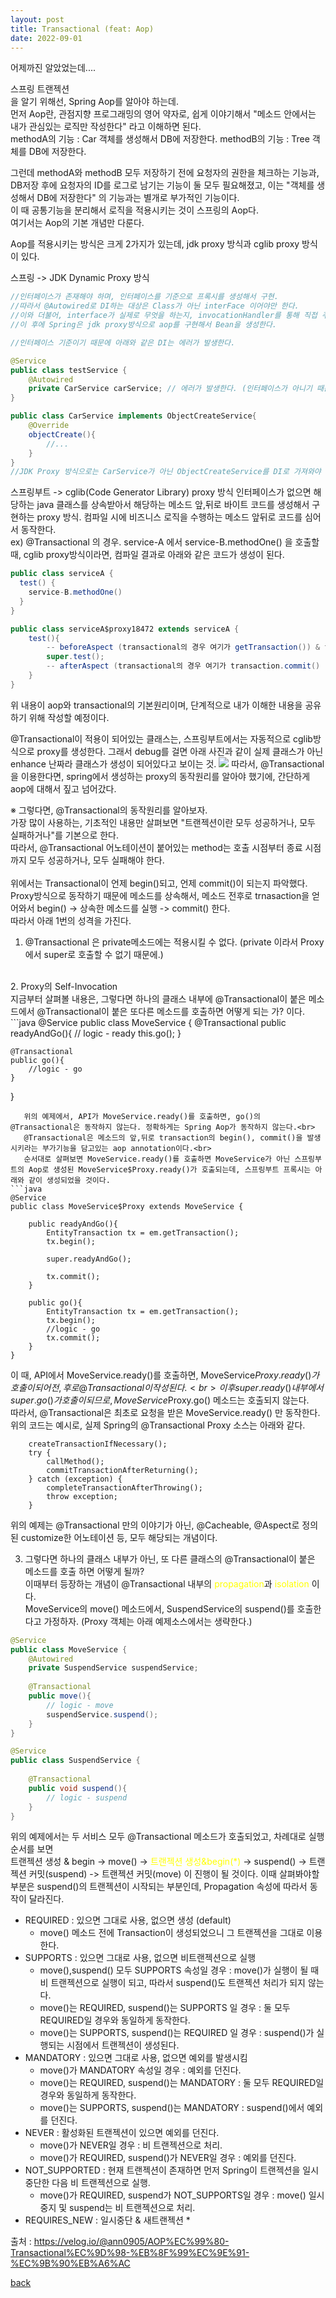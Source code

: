 ```yaml
---
layout: post
title: Transactional (feat: Aop)
date: 2022-09-01
---
```


어제까진 알았었는데....

스프링 트랜젝션<br/>
을 알기 위해선, Spring Aop를 알아야 하는데.<br/>
먼저 Aop란, 관점지향 프로그래밍의 영어 약자로, 쉽게 이야기해서 "메소드 안에서는 내가 관심있는 로직만 작성한다" 라고 이해하면 된다.<br/>
methodA의 기능 : Car 객체를 생성해서 DB에 저장한다.
methodB의 기능 : Tree 객체를 DB에 저장한다.

그런데 methodA와 methodB 모두 저장하기 전에 요청자의 권한을 체크하는 기능과, DB저장 후에 요청자의 ID를 로그로 남기는 기능이 둘 모두 필요해졌고, 이는 "객체를 생성해서 DB에 저장한다" 의 기능과는 별개로 부가적인 기능이다.<br/>
이 때 공통기능을 분리해서 로직을 적용시키는 것이 스프링의 Aop다.<br/>
여기서는 Aop의 기본 개념만 다룬다.

Aop를 적용시키는 방식은 크게 2가지가 있는데, jdk proxy 방식과 cglib proxy 방식이 있다.

스프링 -> JDK Dynamic Proxy 방식 
```java
//인터페이스가 존재해야 하며, 인터페이스를 기준으로 프록시를 생성해서 구현.
//따라서 @Autowired로 DI하는 대상은 Class가 아닌 interFace 이어야만 한다.
//이와 더불어, interface가 실제로 무엇을 하는지, invocationHandler를 통해 직접 주입해야 한다.
//이 후에 Spring은 jdk proxy방식으로 aop를 구현해서 Bean을 생성한다.

//인터페이스 기준이기 때문에 아래와 같은 DI는 에러가 발생한다.

@Service
public class testService {
    @Autowired
    private CarService carService; // 에러가 발생한다. (인터페이스가 아니기 때문에)
}

public class CarService implements ObjectCreateService{
    @Override
    objectCreate(){
        //...
    }
}
//JDK Proxy 방식으로는 CarService가 아닌 ObjectCreateService를 DI로 가져와야 한다.
```

스프링부트 -> cglib(Code Generator Library) proxy 방식
인터페이스가 없으면 해당하는 java 클래스를 상속받아서 해당하는 메소드 앞,뒤로 바이트 코드를 생성해서 구현하는 proxy 방식.
컴파일 시에 비즈니스 로직을 수행하는 메소드 앞뒤로 코드를 심어서 동작한다.<br/>
ex) @Transactional 의 경우.
service-A 에서 service-B.methodOne() 을 호출할 때, cglib proxy방식이라면, 컴파일 결과로 아래와 같은 코드가 생성이 된다.
```java
public class serviceA {
  test() {
    service-B.methodOne()
  }
}

public class serviceA$proxy18472 extends serviceA {
    test(){
        -- beforeAspect (transactional의 경우 여기가 getTransaction()) & transaction.start() )
        super.test();
        -- afterAspect (transactional의 경우 여기가 transaction.commit() )
    }
}
```
위 내용이 aop와 transactional의 기본원리이며, 단계적으로 내가 이해한 내용을 공유하기 위해 작성할 예정이다.

@Transactional이 적용이 되어있는 클래스는, 스프링부트에서는 자동적으로 cglib방식으로 proxy를 생성한다.
그래서 debug를 걸면 아래 사진과 같이 실제 클래스가 아닌 enhance 난짜라 클래스가 생성이 되어있다고 보이는 것.
![](../images/img.png)
따라서, @Transactional을 이용한다면, spring에서 생성하는 proxy의 동작원리를 알아야 했기에, 간단하게 aop에 대해서 짚고 넘어갔다. 


※ 그렇다면, @Transactional의 동작원리를 알아보자. <br>
가장 많이 사용하는, 기초적인 내용만 살펴보면 "트랜젝션이란 모두 성공하거나, 모두 실패하거나"를 기본으로 한다.<br>
따라서, @Transactional 어노테이션이 붙어있는 method는 호출 시점부터 종료 시점까지 모두 성공하거나, 모두 실패해야 한다.<br>
<br>
위에서는 Transactional이 언제 begin()되고, 언제 commit()이 되는지 파악했다.<br>
Proxy방식으로 동작하기 때문에 메소드를 상속해서, 메소드 전후로 trnasaction을 얻어와서 begin() -> 상속한 메소드를 실행 -> commit() 한다. <br/>
따라서 아래 1번의 성격을 가진다.
1. @Transactional 은 private메소드에는 적용시킬 수 없다. (private 이라서 Proxy에서 super로 호출할 수 없기 때문에.) <br/>
<br> 
2. Proxy의 Self-Invocation <br>
   지금부터 살펴볼 내용은, 그렇다면 하나의 클래스 내부에 @Transactional이 붙은 메소드에서 @Transactional이 붙은 또다른 메소드를 호출하면 어떻게 되는 가? 이다.<br>
```java
@Service
public class MoveService {
    @Transactional
    public readyAndGo(){
        // logic - ready
        this.go();
    }
    
    @Transactional
    public go(){
        //logic - go
    }
}
```
   위의 예제에서, API가 MoveService.ready()를 호출하면, go()의 @Transactional은 동작하지 않는다. 정확하게는 Spring Aop가 동작하지 않는다.<br>
   @Transactional은 메소드의 앞,뒤로 transaction의 begin(), commit()을 발생시키라는 부가기능을 담고있는 aop annotation이다.<br>
   순서대로 살펴보면 MoveService.ready()를 호출하면 MoveService가 아닌 스프링부트의 Aop로 생성된 MoveService$Proxy.ready()가 호출되는데, 스프링부트 프록시는 아래와 같이 생성되었을 것이다.
```java
@Service
public class MoveService$Proxy extends MoveService {

    public readyAndGo(){
        EntityTransaction tx = em.getTransaction();
        tx.begin();
        
        super.readyAndGo();
        
        tx.commit();
    }
    
    public go(){
        EntityTransaction tx = em.getTransaction();
        tx.begin();
        //logic - go
        tx.commit();
    }
}
``` 
   이 때, API에서 MoveService.ready()를 호출하면, MoveService$Proxy.ready()가 호출이 되어 전,후로 @Transactional이 작성된다.<br>
   이 후 super.ready() 내부에서 super.go()가 호출이 되므로, MoveService$Proxy.go() 메소드는 호출되지 않는다.<br>
   따라서, @Transactional은 최초로 요청을 받은 MoveService.ready() 만 동작한다.<br>
   위의 코드는 예시로, 실제 Spring의 @Transactional Proxy 소스는 아래와 같다.
```
    createTransactionIfNecessary();
    try {
        callMethod();
        commitTransactionAfterReturning();
    } catch (exception) {
        completeTransactionAfterThrowing();
        throw exception;
    }
```
   위의 예제는 @Transactional 만의 이야기가 아닌, @Cacheable, @Aspect로 정의된 customize한 어노테이션 등, 모두 해당되는 개념이다.

3. 그렇다면 하나의 클래스 내부가 아닌, 또 다른 클래스의 @Transactional이 붙은 메소드를 호출 하면 어떻게 될까? <br>
이때부터 등장하는 개념이 @Transactional 내부의 <span style="color:yellow">propagation</span>과 <span style="color:yellow">isolation</span> 이다. <br>
MoveService의 move() 메소드에서, SuspendService의 suspend()를 호출한다고 가정하자. (Proxy 객체는 아래 예제소스에서는 생략한다.)
```java
@Service
public class MoveService {
    @Autowired
    private SuspendService suspendService;
    
    @Transactional
    public move(){
        // logic - move
        suspendService.suspend();
    }
}

@Service
public class SuspendService {
    
    @Transactional
    public void suspend(){
        // logic - suspend
    }
}
```
위의 예제에서는 두 서비스 모두 @Transactional 메소드가 호출되었고, 차례대로 실행순서를 보면 <br>
트랜젝션 생성 & begin -> move() -> <span style="color:yellow">트랜젝션 생성&begin(*)</span> -> suspend() -> 트랜젝션 커밋(suspend) -> 트랜젝션 커밋(move)
이 진행이 될 것이다. 이때 살펴봐야할 부분은 suspend()의 트랜젝션이 시작되는 부분인데, Propagation 속성에 따라서 동작이 달라진다.<br>

- REQUIRED : 있으면 그대로 사용, 없으면 생성 (default)
  * move() 메소드 전에 Transaction이 생성되었으니 그 트랜젝션을 그대로 이용한다. <br>
- SUPPORTS : 있으면 그대로 사용, 없으면 비트랜젝션으로 실행
  * move(),suspend() 모두 SUPPORTS 속성일 경우 : move()가 실행이 될 때 비 트랜젝션으로 실행이 되고, 따라서 suspend()도 트랜젝션 처리가 되지 않는다.
  * move()는 REQUIRED, suspend()는 SUPPORTS 일 경우 : 둘 모두 REQUIRED일 경우와 동일하게 동작한다.
  * move()는 SUPPORTS, suspend()는 REQUIRED 일 경우 : suspend()가 실행되는 시점에서 트랜젝션이 생성된다.
- MANDATORY : 있으면 그대로 사용, 없으면 예외를 발생시킴
  * move()가 MANDATORY 속성일 경우 : 예외를 던진다.
  * move()는 REQUIRED, suspend()는 MANDATORY : 둘 모두 REQUIRED일 경우와 동일하게 동작한다.
  * move()는 SUPPORTS, suspend()는 MANDATORY : suspend()에서 예외를 던진다.
- NEVER : 활성화된 트랜젝션이 있으면 예외를 던진다.
  * move()가 NEVER일 경우 : 비 트랜젝션으로 처리.
  * move()가 REQUIRED, suspend()가 NEVER일 경우 : 예외를 던진다.
- NOT_SUPPORTED : 현재 트랜젝션이 존재하면 먼저 Spring이 트랜젝션을 일시중단한 다음 비 트랜젝션으로 실행.
  * move()가 REQUIRED, suspend가 NOT_SUPPORTS일 경우 : move() 일시중지 및 suspend는 비 트랜젝션으로 처리.
- REQUIRES_NEW : 일시중단 & 새트랜젝션
  *

출처 : https://velog.io/@ann0905/AOP%EC%99%80-Transactional%EC%9D%98-%EB%8F%99%EC%9E%91-%EC%9B%90%EB%A6%AC



[back](./)
